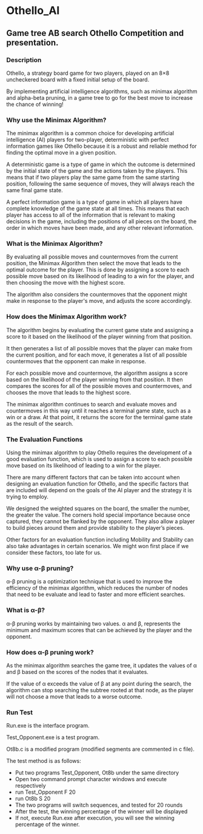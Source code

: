 # Othello_AI
## Game tree AB search Othello Competition and presentation.

### Description
Othello, a strategy board game for two players, played on an 8×8 uncheckered board with a fixed initial setup of the board.

By implementing artificial intelligence algorithms, such as minimax algorithm and alpha-beta pruning, in a game tree to go for the best move to increase the chance of winning!

### Why use the Minimax Algorithm?

The minimax algorithm is a common choice for developing artificial intelligence (AI) players for two-player, deterministic with perfect information games like Othello because it is a robust and reliable method for finding the optimal move in a given position.

A deterministic game is a type of game in which the outcome is determined by the initial state of the game and the actions taken by the players. This means that if two players play the same game from the same starting position, following the same sequence of moves, they will always reach the same final game state.

A perfect information game is a type of game in which all players have complete knowledge of the game state at all times. This means that each player has access to all of the information that is relevant to making decisions in the game, including the positions of all pieces on the board, the order in which moves have been made, and any other relevant information.

### What is the Minimax Algorithm?

By evaluating all possible moves and countermoves from the current position, the Minimax Algorithm then select the move that leads to the optimal outcome for the player. This is done by assigning a score to each possible move based on its likelihood of leading to a win for the player, and then choosing the move with the highest score. 

The algorithm also considers the countermoves that the opponent might make in response to the player's move, and adjusts the score accordingly.

### How does the Minimax Algorithm work?

The algorithm begins by evaluating the current game state and assigning a score to it based on the likelihood of the player winning from that position.

It then generates a list of all possible moves that the player can make from the current position, and for each move, it generates a list of all possible countermoves that the opponent can make in response.

For each possible move and countermove, the algorithm assigns a score based on the likelihood of the player winning from that position. It then compares the scores for all of the possible moves and countermoves, and chooses the move that leads to the highest score.

The minimax algorithm continues to search and evaluate moves and countermoves in this way until it reaches a terminal game state, such as a win or a draw. At that point, it returns the score for the terminal game state as the result of the search.

### The Evaluation Functions

Using the minimax algorithm to play Othello requires the development of a good evaluation function, which is used to assign a score to each possible move based on its likelihood of leading to a win for the player.

There are many different factors that can be taken into account when designing an evaluation function for Othello, and the specific factors that are included will depend on the goals of the AI player and the strategy it is trying to employ. 

We designed the weighted squares on the board, the smaller the number, the greater the value. The corners hold special importance because once captured, they cannot be flanked by the opponent. They also allow a player to build pieces around them and provide stability to the player’s pieces.

Other factors for an evaluation function including Mobility and Stability can also take advantages in certain scenarios. We might won first place if we consider these factors, too late for us.

### Why use α-β pruning?

α-β pruning is a optimization technique that is used to improve the efficiency of the minimax algorithm, which reduces the number of nodes that need to be evaluate and  lead to faster and more efficient searches.

### What is α-β?

α-β pruning works by maintaining two values. α and β, represents the minimum and maximum scores that can be achieved by the player and the opponent.

### How does α-β pruning work?

As the minimax algorithm searches the game tree, it updates the values of α and β based on the scores of the nodes that it evaluates.

If the value of α exceeds the value of β at any point during the search, the algorithm can stop searching the subtree rooted at that node, as the player will not choose a move that leads to a worse outcome.

### Run Test
Run.exe is the interface program.

Test_Opponent.exe is a test program.

Ot8b.c is a modified program (modified segments are commented in c file).

The test method is as follows:
- Put two programs Test_Opponent, Ot8b under the same directory
- Open two command prompt character windows and execute respectively
- run Test_Opponent F 20
- run Ot8b S 20
- The two programs will switch sequences, and tested for 20 rounds
- After the test, the winning percentage of the winner will be displayed
- If not, execute Run.exe after execution, you will see the winning percentage of the winner.
